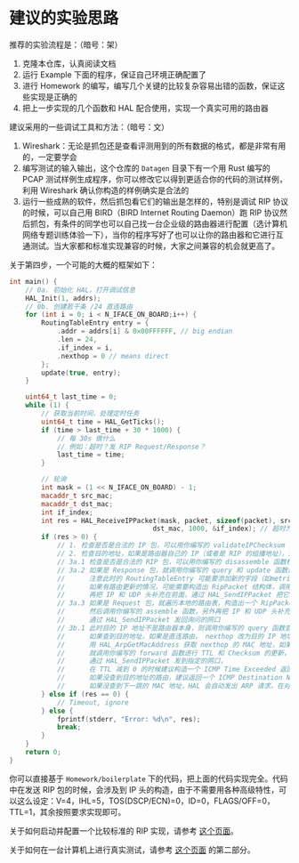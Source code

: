 # 建议的实验思路

推荐的实验流程是：（暗号：架）

1. 克隆本仓库，认真阅读文档
2. 运行 Example 下面的程序，保证自己环境正确配置了
3. 进行 Homework 的编写，编写几个关键的比较复杂容易出错的函数，保证这些实现是正确的
4. 把上一步实现的几个函数和 HAL 配合使用，实现一个真实可用的路由器

建议采用的一些调试工具和方法：（暗号：文）

1. Wireshark：无论是抓包还是查看评测用到的所有数据的格式，都是非常有用的，一定要学会
2. 编写测试的输入输出，这个仓库的 `Datagen` 目录下有一个用 Rust 编写的 PCAP 测试样例生成程序，你可以修改它以得到更适合你的代码的测试样例，利用 Wireshark 确认你构造的样例确实是合法的
3. 运行一些成熟的软件，然后抓包看它们的输出是怎样的，特别是调试 RIP 协议的时候，可以自己用 BIRD（BIRD Internet Routing Daemon）跑 RIP 协议然后抓包，有条件的同学也可以自己找一台企业级的路由器进行配置（选计算机网络专题训练体验一下），当你的程序写好了也可以让你的路由器和它进行互通测试。当大家都和标准实现兼容的时候，大家之间兼容的机会就更高了。

关于第四步，一个可能的大概的框架如下：

```cpp
int main() {
    // 0a. 初始化 HAL，打开调试信息
    HAL_Init(1, addrs);
    // 0b. 创建若干条 /24 直连路由
    for (int i = 0; i < N_IFACE_ON_BOARD;i++) {
        RoutingTableEntry entry = {
            .addr = addrs[i] & 0x00FFFFFF, // big endian
            .len = 24,
            .if_index = i,
            .nexthop = 0 // means direct
        };
        update(true, entry);
    }

    uint64_t last_time = 0;
    while (1) {
        // 获取当前时间，处理定时任务
        uint64_t time = HAL_GetTicks();
        if (time > last_time + 30 * 1000) {
            // 每 30s 做什么
            // 例如：超时？发 RIP Request/Response？
            last_time = time;
        }

        // 轮询
        int mask = (1 << N_IFACE_ON_BOARD) - 1;
        macaddr_t src_mac;
        macaddr_t dst_mac;
        int if_index;
        int res = HAL_ReceiveIPPacket(mask, packet, sizeof(packet), src_mac,
                                    dst_mac, 1000, &if_index); // 超时为 1s
        if (res > 0) {
            // 1. 检查是否是合法的 IP 包，可以用你编写的 validateIPChecksum 函数，还需要一些额外的检查
            // 2. 检查目的地址，如果是路由器自己的 IP（或者是 RIP 的组播地址），进入 3a；否则进入 3b
            // 3a.1 检查是否是合法的 RIP 包，可以用你编写的 disassemble 函数检查并从中提取出数据
            // 3a.2 如果是 Response 包，就调用你编写的 query 和 update 函数进行查询和更新，
            //      注意此时的 RoutingTableEntry 可能要添加新的字段（如metric、timestamp），
            //      如果有路由更新的情况，可能需要构造出 RipPacket 结构体，调用你编写的 assemble 函数，
            //      再把 IP 和 UDP 头补充在前面，通过 HAL_SendIPPacket 把它发到别的网口上
            // 3a.3 如果是 Request 包，就遍历本地的路由表，构造出一个 RipPacket 结构体，
            //      然后调用你编写的 assemble 函数，另外再把 IP 和 UDP 头补充在前面，
            //      通过 HAL_SendIPPacket 发回询问的网口
            // 3b.1 此时目的 IP 地址不是路由器本身，则调用你编写的 query 函数查询，
            //      如果查到目的地址，如果是直连路由， nexthop 改为目的 IP 地址，
            //      用 HAL_ArpGetMacAddress 获取 nexthop 的 MAC 地址，如果找到了，
            //      就调用你编写的 forward 函数进行 TTL 和 Checksum 的更新，
            //      通过 HAL_SendIPPacket 发到指定的网口，
            //      在 TTL 减到 0 的时候建议构造一个 ICMP Time Exceeded 返回给发送者；
            //      如果没查到目的地址的路由，建议返回一个 ICMP Destination Network Unreachable；
            //      如果没查到下一跳的 MAC 地址，HAL 会自动发出 ARP 请求，在对方回复后，下次转发时就知道了
        } else if (res == 0) {
            // Timeout, ignore
        } else {
            fprintf(stderr, "Error: %d\n", res);
            break;
        }
    }
    return 0;
}
```

你可以直接基于 `Homework/boilerplate` 下的代码，把上面的代码实现完全。代码中在发送 RIP 包的时候，会涉及到 IP 头的构造，由于不需要用各种高级特性，可以这么设定：V=4，IHL=5，TOS(DSCP/ECN)=0，ID=0，FLAGS/OFF=0，TTL=1，其余按照要求实现即可。

关于如何启动并配置一个比较标准的 RIP 实现，请参考 [这个页面](/howto/rip/)。

关于如何在一台计算机上进行真实测试，请参考 [这个页面](/local_test/) 的第二部分。
